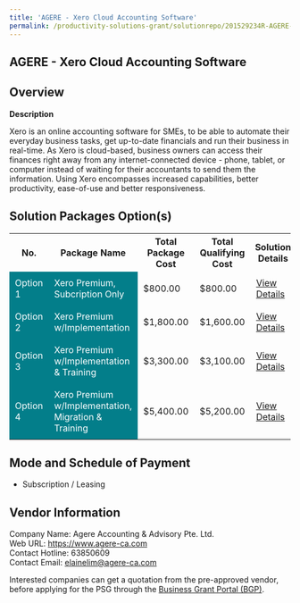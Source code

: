 ```yaml
---
title: 'AGERE - Xero Cloud Accounting Software'
permalink: /productivity-solutions-grant/solutionrepo/201529234R-AGERE-Xro-Cloud-ACC-Softwr-G
---
```


## AGERE - Xero Cloud Accounting Software

## Overview

**Description**

Xero is an online accounting software for SMEs, to be able to automate their everyday business tasks, get up-to-date financials and run their business in real-time. As Xero is cloud-based, business owners can access their finances right away from any internet-connected device - phone, tablet, or computer instead of waiting for their accountants to send them the information. Using Xero encompasses increased capabilities, better productivity, ease-of-use and better responsiveness.

## Solution Packages Option(s)

<table>
<tr>
<th><b>No.</b></th>
<th><b>Package Name</b></th>
<th><b>Total Package Cost</b></th>
<th><b>Total Qualifying Cost</b></th>
<th><b>Solution Details</b></th>
</tr>
<tr>
<td style='padding: 10px; background-color: #037E8A; color: #FFFFFF;'>Option 1</td>
<td style='padding: 10px; background-color: #037E8A; color: #FFFFFF;'>Xero Premium, Subcription Only</td>
<td style='padding: 10px;'>$800.00</td>
<td style='padding: 10px;'>$800.00</td>
<td style='padding: 10px;'><a href='/images/psg/Agere_XeroCloudAccounting_07122023_Desensitised_Annex3_Part1.pdf' target='_blank'>View Details</a></td>
</tr>
<tr>
<td style='padding: 10px; background-color: #037E8A; color: #FFFFFF;'>Option 2</td>
<td style='padding: 10px; background-color: #037E8A; color: #FFFFFF;'>Xero Premium w/Implementation </td>
<td style='padding: 10px;'>$1,800.00</td>
<td style='padding: 10px;'>$1,600.00</td>
<td style='padding: 10px;'><a href='/images/psg/Agere_XeroCloudAccounting_07122023_Desensitised_Annex3_Part2.pdf' target='_blank'>View Details</a></td>
</tr>
<tr>
<td style='padding: 10px; background-color: #037E8A; color: #FFFFFF;'>Option 3</td>
<td style='padding: 10px; background-color: #037E8A; color: #FFFFFF;'>Xero Premium w/Implementation & Training</td>
<td style='padding: 10px;'>$3,300.00</td>
<td style='padding: 10px;'>$3,100.00</td>
<td style='padding: 10px;'><a href='/images/psg/Agere_XeroCloudAccounting_07122023_Desensitised_Annex3_Part3.pdf' target='_blank'>View Details</a></td>
</tr>
<tr>
<td style='padding: 10px; background-color: #037E8A; color: #FFFFFF;'>Option 4</td>
<td style='padding: 10px; background-color: #037E8A; color: #FFFFFF;'>Xero Premium w/Implementation, Migration & Training</td>
<td style='padding: 10px;'>$5,400.00</td>
<td style='padding: 10px;'>$5,200.00</td>
<td style='padding: 10px;'><a href='/images/psg/Agere_XeroCloudAccounting_07122023_Desensitised_Annex3_Part4.pdf' target='_blank'>View Details</a></td>
</tr>
</table>

## Mode and Schedule of Payment

 - Subscription / Leasing

## Vendor Information

 Company Name: Agere Accounting & Advisory Pte. Ltd.<br>Web URL: https://www.agere-ca.com <br>Contact Hotline: 63850609<br>Contact Email: elainelim@agere-ca.com <br>

Interested companies can get a quotation from the pre-approved vendor, before applying for the PSG through the <a href='https://www.businessgrants.gov.sg/' target='_blank' rel='noopener'>Business Grant Portal (BGP)</a>.

<script src="/jquery/resize-tables.js"></script>
